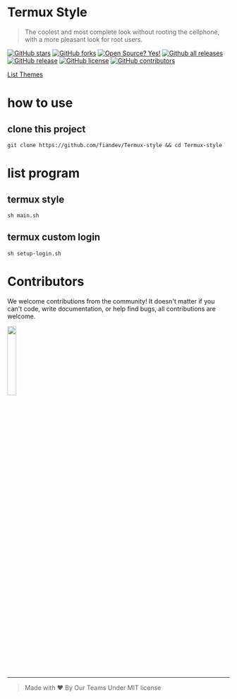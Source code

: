# Termux Style

> The coolest and most complete look without rooting the cellphone, with a more pleasant look for root users.

[![GitHub stars](https://img.shields.io/github/stars/ryugenxd/Termux-style.svg?style=social&label=Star&maxAge=2592000)](https://GitHub.com/ryugenxd/Termux-style/stargazers/)
[![GitHub forks](https://img.shields.io/github/forks/ryugenxd/Termux-style.svg?style=social&label=Fork&maxAge=2592000)](https://GitHub.com/ryugenxd/Termux-style/network/)
[![Open Source? Yes!](https://badgen.net/badge/Open%20Source%20%3F/Yes%21/blue?icon=github)](https://github.com/ryugenxd/Termux-style/)
[![Github all releases](https://img.shields.io/github/downloads/ryugenxd/Termux-style/total.svg)](https://GitHub.com/ryugenxd/Termux-style/releases/)
[![GitHub release](https://img.shields.io/github/release/ryugenxd/Termux-style.svg)](https://GitHub.com/ryugenxd/Termux-style/releases/)
[![GitHub license](https://img.shields.io/github/license/ryugenxd/Termux-style.svg)](https://github.com/ryugenxd/Termux-style/blob/main/LICENSE)
[![GitHub contributors](https://img.shields.io/github/contributors/ryugenxd/Termux-style.svg)](https://GitHub.com/ryugenxd/Termux-style/graphs/contributors/)

<a href="./THEMES.md">List Themes</a>

# how to use

## clone this project
```shell
git clone https://github.com/fiandev/Termux-style && cd Termux-style
```

# list program

## termux style
```shell
sh main.sh
```

## termux custom login
```shell
sh setup-login.sh
```

# Contributors
We welcome contributions from the community! It doesn't matter if you can't code, write documentation, or help find bugs,
all contributions are welcome.

<a href="https://github.com/ryugenxd/Termux-style/graphs/contributors">
  <img width="20%" src="https://contrib.rocks/image?repo=ryugenxd/Termux-style" />
</a>

<hr/>

> Made with ❤️ By Our Teams Under MIT license